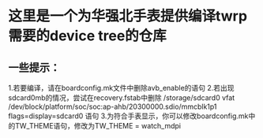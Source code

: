 # 这里是一个为华强北手表提供编译twrp需要的device tree的仓库
## 一些提示：
1.若要编译，请在boardconfig.mk文件中删除avb_enable的语句
2.若出现sdcard0mb的情况，尝试在recovery.fstab中删除
/storage/sdcard0     vfat     /dev/block/platform/soc/soc:ap-ahb/20300000.sdio/mmcblk1p1                flags=display=sdcard0
语句
3.为符合手表显示，你可以修改boardconfig.mk中的TW_THEME语句，修改为TW_THEME = watch_mdpi